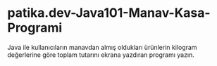 # patika.dev-Java101-Manav-Kasa-Programi
Java ile kullanıcıların manavdan almış oldukları ürünlerin kilogram değerlerine göre toplam tutarını ekrana yazdıran programı yazın.
